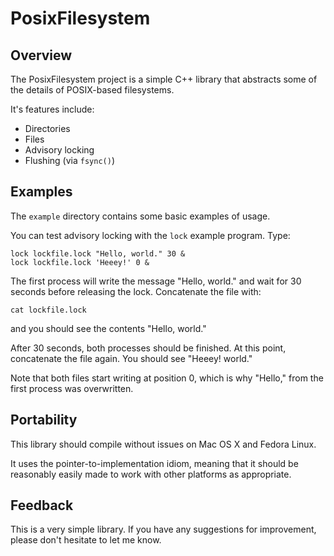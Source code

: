 PosixFilesystem
===============

Overview
--------

The PosixFilesystem project is a simple C++ library that abstracts some
of the details of POSIX-based filesystems.

It's features include:

-   Directories
-   Files
-   Advisory locking
-   Flushing (via `fsync()`)

Examples
--------

The `example` directory contains some basic examples of usage.

You can test advisory locking with the `lock` example program. Type:

    lock lockfile.lock "Hello, world." 30 &
    lock lockfile.lock 'Heeey!' 0 &

The first process will write the message "Hello, world." and wait for 30
seconds before releasing the lock. Concatenate the file with:

    cat lockfile.lock

and you should see the contents "Hello, world."

After 30 seconds, both processes should be finished. At this point,
concatenate the file again. You should see "Heeey! world."

Note that both files start writing at position 0, which is why "Hello,"
from the first process was overwritten.

Portability
-----------

This library should compile without issues on Mac OS X and Fedora Linux.

It uses the pointer-to-implementation idiom, meaning that it should be
reasonably easily made to work with other platforms as appropriate.

Feedback
--------

This is a very simple library. If you have any suggestions for
improvement, please don't hesitate to let me know.
